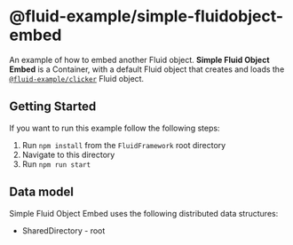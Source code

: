 # @fluid-example/simple-fluidobject-embed

An example of how to embed another Fluid object. **Simple Fluid Object Embed** is a Container, with a default Fluid object
that creates and loads the [`@fluid-example/clicker`](../clicker/README.md) Fluid object.

## Getting Started

If you want to run this example follow the following steps:

1. Run `npm install` from the `FluidFramework` root directory
2. Navigate to this directory
3. Run `npm run start`

## Data model

Simple Fluid Object Embed uses the following distributed data structures:

- SharedDirectory - root
